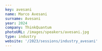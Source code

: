 ```yaml
---
key: avesani
name: Marco Avesani
surname: Avesani
year: 2024
company: ThinkQuantum
photoURL: /images/speakers/avesani.jpg
type: industry
website: '/2023/sessions/industry_avesani'
---
```

